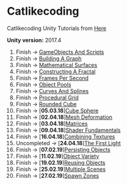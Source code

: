 # Catlikecoding
Catlikecoding Unity Tutorials from [Here](http://catlikecoding.com/unity/tutorials/)

**Unity version:** 2017.4

1.  Finish -> [GameObjects And Scripts](http://catlikecoding.com/unity/tutorials/basics/game-objects-and-scripts/)
2.  Finish -> [Building A Graph](http://catlikecoding.com/unity/tutorials/basics/building-a-graph/)
3.  Finish -> [Mathematical Surfaces](http://catlikecoding.com/unity/tutorials/basics/mathematical-surfaces/)
4.  Finish -> [Constructing A Fractal](http://catlikecoding.com/unity/tutorials/constructing-a-fractal/)
5.  Finish -> [Frames Per Second](http://catlikecoding.com/unity/tutorials/frames-per-second/)
6.  Finish -> [Object Pools](http://catlikecoding.com/unity/tutorials/object-pools/)
7.  Finish -> [Curves And Splines](http://catlikecoding.com/unity/tutorials/curves-and-splines/)
8.  Finish -> [Procedural Grid](http://catlikecoding.com/unity/tutorials/procedural-grid/)
9.  Finish -> [Rounded Cube](http://catlikecoding.com/unity/tutorials/rounded-cube/)
10. Finish -> [**05.03.18**][Cube Sphere](http://catlikecoding.com/unity/tutorials/cube-sphere/)
11. Finish -> [**02.04.18**][Mesh Deformation](http://catlikecoding.com/unity/tutorials/mesh-deformation/)
12. Finish -> [**03.04.18**][Matrices](http://catlikecoding.com/unity/tutorials/rendering/part-1/)
13. Finish -> [**09.04.18**][Shader Fundamentals](http://catlikecoding.com/unity/tutorials/rendering/part-2/)
14. Finish -> [**16.04.18**][Combining Textures](http://catlikecoding.com/unity/tutorials/rendering/part-3/)
15. Uncompleted -> [**24.04.18**][The First Light](http://catlikecoding.com/unity/tutorials/rendering/part-4/)
16. Finish -> [**07.02.19**][Persisting Objects](https://catlikecoding.com/unity/tutorials/object-management/persisting-objects/)
17. Finish -> [**11.02.19**][Object Variety](https://catlikecoding.com/unity/tutorials/object-management/object-variety/)
18. Finish -> [**19.02.19**][Reusing Objects](https://catlikecoding.com/unity/tutorials/object-management/reusing-objects/)
19. Finish -> [**25.02.19**][Multiple Scenes](https://catlikecoding.com/unity/tutorials/object-management/multiple-scenes/)
20. Finish -> [**27.02.19**][Spawn Zones](https://catlikecoding.com/unity/tutorials/object-management/spawn-zones/)